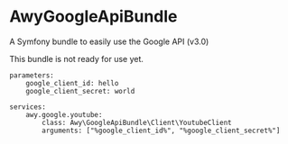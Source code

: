 # AwyGoogleApiBundle
A Symfony bundle to easily use the Google API (v3.0)

This bundle is not ready for use yet.

    parameters:
        google_client_id: hello
        google_client_secret: world
    
    services:
        awy.google.youtube:
            class: Awy\GoogleApiBundle\Client\YoutubeClient
            arguments: ["%google_client_id%", "%google_client_secret%"]
